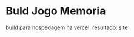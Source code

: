 # Buld Jogo Memoria
 
 build para hospedagem na vercel.
 resultado: [site](https://jogomemoria.vercel.app/)
